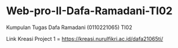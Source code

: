 # Web-pro-II-Dafa-Ramadani-TI02
Kumpulan Tugas Dafa Ramadani (0110221065) TI02


Link Kreasi Project 1 = https://kreasi.nurulfikri.ac.id/dafa21065ti/
